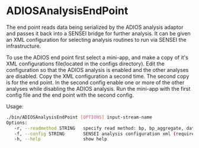 # ADIOSAnalysisEndPoint

The end point reads data being serialized by the ADIOS analysis adaptor and
passes it back into a SENSEI bridge for further analysis. It can be given
an XML configuration for selecting analysis routines to run via SENSEI the
infrastructure.

To use the ADIOS end point first select a mini-app, and make a copy of it's XML
configurations file(located in the configs directory). Edit the configuration
so that the ADIOS analysis is enabled and the other analyses are disabled. Copy
the XML configuration a second time. The second copy is for the end point. In
the second config enable one or more of the other analyses while disabling the
ADIOS analysis. Run the mini-app with the first config file and the end point
with the second config.

Usage:
```bash
./bin/ADIOSAnalysisEndPoint [OPTIONS] input-stream-name
Options:
   -r, --readmethod STRING   specify read method: bp, bp_aggregate, dataspaces, dimes, or flexpath  [default: bp]
   -f, --config STRING       SENSEI analysis configuration xml (required)
   -h, --help                show help
```
